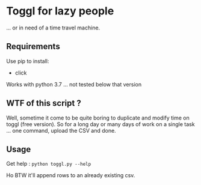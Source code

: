 # Toggl for lazy people

... or in need of a time travel machine.

## Requirements

Use pip to install:
- click

Works with python 3.7 ... not tested below that version

## WTF of this script ?

Well, sometime it come to be quite boring to duplicate and modify time on
toggl (free version). So for a long day or many days of work on a single task
... one command, upload the CSV and done.


## Usage

Get help : `python toggl.py --help`

Ho BTW it'll append rows to an already existing csv.
